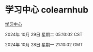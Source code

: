 # 学习中心 colearnhub
[学习中心](http://219.139.197.74:56308/colearnhub/)

2024年 10月 29日 星期二 05:10:02 CST

2024年 10月 28日 星期一 21:10:02 GMT
